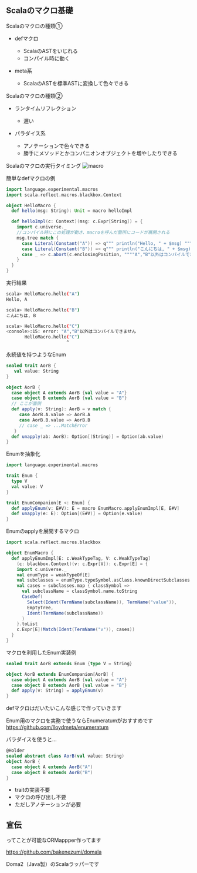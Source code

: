 Scalaのマクロ基礎
-----



Scalaのマクロの種類①
- defマクロ
  - ScalaのASTをいじれる
  - コンパイル時に動く

- meta系
  - ScalaのASTを標準ASTに変換して色々できる



Scalaのマクロの種類②
- ランタイムリフレクション
  - 遅い

- パラダイス系
  - アノテーションで色々できる
  - 勝手にメソッドとかコンパニオンオブジェクトを増やしたりできる



Scalaのマクロの実行タイミング
![macro](./macro.png)



簡単なdefマクロの例

```scala
import language.experimental.macros
import scala.reflect.macros.blackbox.Context

object HelloMacro {
  def hello(msg: String): Unit = macro helloImpl

  def helloImpl(c: Context)(msg: c.Expr[String]) = {
    import c.universe._
    //コンパイル時にこの処理が動き、macroを呼んだ箇所にコードが展開される
    msg.tree match { 
      case Literal(Constant("A")) => q""" println("Hello, " + $msg) """
      case Literal(Constant("B")) => q""" println("こんにちは, " + $msg) """
      case _ => c.abort(c.enclosingPosition, """"A","B"以外はコンパイルできません""")
    }
  }
}
```



実行結果

```sh
scala> HelloMacro.hello("A")
Hello, A

scala> HelloMacro.hello("B")
こんにちは, B

scala> HelloMacro.hello("C")
<console>:15: error: "A","B"以外はコンパイルできません
       HelloMacro.hello("C")
                       ^
```



永続値を持つようなEnum

```scala
sealed trait AorB {
   val value: String
}

object AorB {
  case object A extends AorB {val value = "A"}
  case object B extends AorB {val value = "B"}
  // ここが面倒
  def apply(v: String): AorB = v match {
     case AorB.A.value => AorB.A
     case AorB.B.value => AorB.B
     // case _ => ...MatchError
   }
  def unapply(ab: AorB): Option[(String)] = Option(ab.value)
}
```



Enumを抽象化

```scala
import language.experimental.macros

trait Enum {
  type V
  val value: V
}

trait EnumCompanion[E <: Enum] {
  def applyEnum(v: E#V): E = macro EnumMacro.applyEnumImpl[E, E#V]
  def unapply(e: E): Option[(E#V)] = Option(e.value)
}
```



Enumのapplyを展開するマクロ

```scala
import scala.reflect.macros.blackbox

object EnumMacro {
  def applyEnumImpl[E: c.WeakTypeTag, V: c.WeakTypeTag]
    (c: blackbox.Context)(v: c.Expr[V]): c.Expr[E] = {
    import c.universe._
    val enumType = weakTypeOf[E]
    val subclasses = enumType.typeSymbol.asClass.knownDirectSubclasses
    val cases = subclasses.map { classSymbol =>
      val subclassName = classSymbol.name.toString
      CaseDef(
        Select(Ident(TermName(subclassName)), TermName("value")),
        EmptyTree,
        Ident(TermName(subclassName))
      )
    }.toList
    c.Expr[E](Match(Ident(TermName("v")), cases))
  }  
}
```



マクロを利用したEnum実装例

```scala
sealed trait AorB extends Enum {type V = String}

object AorB extends EnumCompanion[AorB] {
  case object A extends AorB {val value = "A"}
  case object B extends AorB {val value = "B"}
  def apply(v: String) = applyEnum(v)
}

```



defマクロはだいたいこんな感じで作っていきます

Enum用のマクロを実務で使うならEnumeratumがおすすめです
https://github.com/lloydmeta/enumeratum




パラダイスを使うと...
```scala
@Holder
sealed abstract class AorB(val value: String)
object AorB {
  case object A extends AorB("A")
  case object B extends AorB("B")
}
```
- traitの実装不要
- マクロの呼び出し不要
- ただしアノテーションが必要


宣伝
-----

ってことが可能なORMappper作ってます

https://github.com/bakenezumi/domala

Doma2（Java製）のScalaラッパーです

